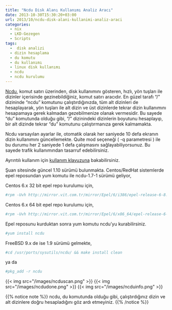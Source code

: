 ```yaml
---
title: "Ncdu Disk Alanı Kullanımı Analiz Aracı"
date: 2013-10-30T15:30:20+03:00
url: 2013/10/ncdu-disk-alani-kullanimi-analiz-araci
categories:
  - nix
  - LKD-Gezegen
  - Scripts
tags:
  -  disk analizi
  - dizin hesaplama
  - du komutu
  - du kullanımı
  - linux disk kullanımı
  - ncdu
  - ncdu kurulumu
---
```

[Ncdu](http://dev.yorhel.nl/ncdu), komut satırı üzerinden, disk kullanımını gösteren, hızlı, yön tuşları ile dizinler içerisinde gezinebildiğiniz, komut satırı aracıdır. En güzel tarafı “/” dizininde “ncdu” komutunu çalıştırdığınızda, tüm alt dizinleri de hesaplayarak, yön tuşları ile alt dizin ve üst dizinlerde tekrar dizin kullanımını hesapamaya gerek kalmadan gezebilmenize olanak vermesidir. Bu sayede “du” komutunda olduğu gibi, “/” dizinindeki dizinlerin boyutunu hesaplayıp, bir alt dizinde tekrar “du” komutunu çalıştırmanıza gerek kalmamakta.

Ncdu varsayılan ayarlar ile, otomatik olarak her saniyede 10 defa ekranın  dizin kullanımını güncellemekte. Quite mod seçeneği ( -q parametresi ) ile bu durumu her 2 saniyede 1 defa çalışmasını sağlayabiliyorsunuz. Bu sayede trafik kullanımından tasarruf edebilirsiniz.

Ayrıntılı kullanım için [kullanım klavuzuna](http://dev.yorhel.nl/ncdu/man) bakabilirsiniz.

Şuan sitesinde güncel 1.10 sürümü bulunmakta. Centos/RedHat sistemlerde epel reposundan yum komutu ile ncdu-1.7-1 sürümü geliyor,

Centos 6.x  32 bit epel repo kurulumu için,

```sh
#rpm -Uvh http://mirror.vit.com.tr/mirror/Epel/6/i386/epel-release-6-8.noarch.rpm
```

Centos 6.x 64 bit epel repo kurulumu için,

```sh
#rpm -Uvh http://mirror.vit.com.tr/mirror/Epel/6/x86_64/epel-release-6-8.noarch.rpm
```

Epel reposunu kurduktan sonra yum komutu ncdu’yu kurabilirsiniz.

```sh
#yum install ncdu
```

FreeBSD 9.x de ise 1.9 sürümü gelmekte,

```sh
#cd /usr/ports/sysutils/ncdu/ && make install clean
```

ya da

```sh
#pkg_add -r ncdu
```


{{< img src="/images/ncduscan.png" >}}
{{< img src="/images/ncdudone.png" >}}
{{< img src="/images/ncduinfo.png" >}}

{{% notice note %}}
ncdu, du komutunda olduğu gibi, çalıştırdığınız dizin ve alt dizinlere doğru hesapladığını göz ardı etmeyiniz.
{{% /notice %}}

